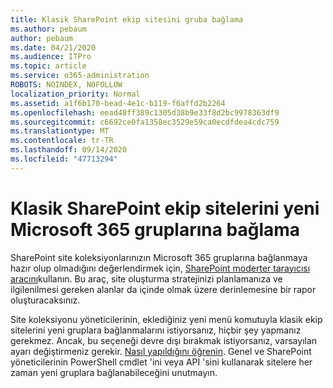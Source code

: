 ```yaml
---
title: Klasik SharePoint ekip sitesini gruba bağlama
ms.author: pebaum
author: pebaum
ms.date: 04/21/2020
ms.audience: ITPro
ms.topic: article
ms.service: o365-administration
ROBOTS: NOINDEX, NOFOLLOW
localization_priority: Normal
ms.assetid: a1f6b170-bead-4e1c-b119-f6affd2b2264
ms.openlocfilehash: eead48ff389c1305d38b9e33f8d2bc9978363df9
ms.sourcegitcommit: c6692ce0fa1358ec3529e59ca0ecdfdea4cdc759
ms.translationtype: MT
ms.contentlocale: tr-TR
ms.lasthandoff: 09/14/2020
ms.locfileid: "47713294"
---
```

# <a name="connect-classic-sharepoint-team-sites-to-new-microsoft-365-groups"></a>Klasik SharePoint ekip sitelerini yeni Microsoft 365 gruplarına bağlama

SharePoint site koleksiyonlarınızın Microsoft 365 gruplarına bağlanmaya hazır olup olmadığını değerlendirmek için, [SharePoint moderter tarayıcısı aracını](https://go.microsoft.com/fwlink/?linkid=873066)kullanın. Bu araç, site oluşturma stratejinizi planlamanıza ve ilgilenilmesi gereken alanlar da içinde olmak üzere derinlemesine bir rapor oluşturacaksınız.
  
Site koleksiyonu yöneticilerinin, eklediğiniz yeni menü komutuyla klasik ekip sitelerini yeni gruplara bağlanmalarını istiyorsanız, hiçbir şey yapmanız gerekmez. Ancak, bu seçeneği devre dışı bırakmak istiyorsanız, varsayılan ayarı değiştirmeniz gerekir. [Nasıl yapıldığını öğrenin](https://go.microsoft.com/fwlink/?linkid=2004316). Genel ve SharePoint yöneticilerinin PowerShell cmdlet 'ini veya API 'sini kullanarak sitelere her zaman yeni gruplara bağlanabileceğini unutmayın.
  

